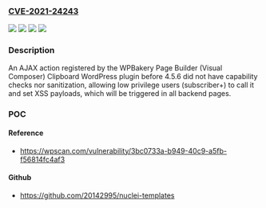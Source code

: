 ### [CVE-2021-24243](https://cve.mitre.org/cgi-bin/cvename.cgi?name=CVE-2021-24243)
![](https://img.shields.io/static/v1?label=Product&message=WPBakery%20Page%20Builder%20(Visual%20Composer)%20Clipboard&color=blue)
![](https://img.shields.io/static/v1?label=Version&message=4.5.0%20&color=brightgreen)
![](https://img.shields.io/static/v1?label=Version&message=4.5.6%20&color=brightgreen)
![](https://img.shields.io/static/v1?label=Vulnerability&message=CWE-79%20Cross-site%20Scripting%20(XSS)&color=brightgreen)

### Description

An AJAX action registered by the WPBakery Page Builder (Visual Composer) Clipboard WordPress plugin before 4.5.6 did not have capability checks nor sanitization, allowing low privilege users (subscriber+) to call it and set XSS payloads, which will be triggered in all backend pages.

### POC

#### Reference
- https://wpscan.com/vulnerability/3bc0733a-b949-40c9-a5fb-f56814fc4af3

#### Github
- https://github.com/20142995/nuclei-templates

